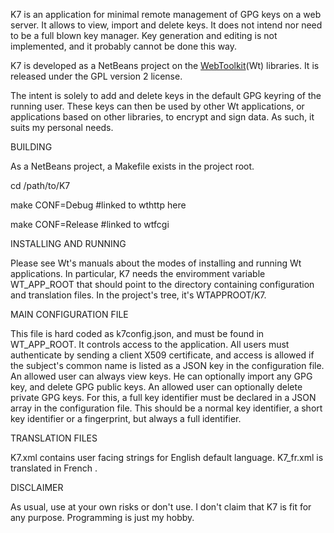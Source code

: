 K7 is an application for minimal remote management of GPG keys on a web server.
It allows to view, import and delete keys.
It does not intend nor need to be a full blown key manager.
Key generation and editing is not implemented, and it probably cannot be done this way.

K7 is developed as a NetBeans project on the [WebToolkit](https://www.webtoolkit.eu/)(Wt) libraries.
It is released under the GPL version 2 license.

The intent is solely to add and delete keys in the default GPG keyring of the running user.
These keys can then be used by other Wt applications, or applications based on other libraries, to encrypt and sign data. As such, it suits my personal needs.

BUILDING

As a NetBeans project, a Makefile exists in the project root.

cd /path/to/K7

make CONF=Debug #linked to wthttp here

make CONF=Release #linked to wtfcgi

INSTALLING AND RUNNING

Please see Wt's manuals about the modes of installing and running Wt applications.
In particular, K7 needs the enviromment variable WT_APP_ROOT that should point to the directory containing configuration and translation files. In the project's tree, it's WTAPPROOT/K7.

MAIN CONFIGURATION FILE

This file is hard coded as k7config.json, and must be found in WT_APP_ROOT.
It controls access to the application. All users must authenticate by sending a client X509 certificate, and access is allowed if the subject's common name is listed as a JSON key in the configuration file.
An allowed user can always view keys. He can optionally import any GPG key, and delete GPG public keys.
An allowed user can optionally delete private GPG keys. For this, a full key identifier must be declared in a JSON array in the configuration file. This should be a normal key identifier, a short key identifier or a fingerprint, but always a full identifier.

TRANSLATION FILES

K7.xml contains user facing strings for English default language. K7_fr.xml is translated in French .

DISCLAIMER

As usual, use at your own risks or don't use. I don't claim that K7 is fit for any purpose. Programming is just my hobby.
